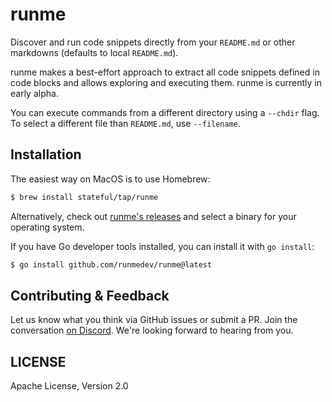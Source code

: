 # runme

Discover and run code snippets directly from your `README.md` or other markdowns (defaults to local `README.md`).

runme makes a best-effort approach to extract all code snippets defined in code blocks and allows exploring and executing them. runme is currently in early alpha.

You can execute commands from a different directory using a `--chdir` flag.
To select a different file than `README.md`, use `--filename`.

## Installation

The easiest way on MacOS is to use Homebrew:

```sh {"id":"01HFW6VKQX9B4ZJH9TFYET10X4"}
$ brew install stateful/tap/runme
```

Alternatively, check out [runme's releases](https://github.com/runmedev/runme/releases) and select
a binary for your operating system.

If you have Go developer tools installed, you can install it with `go install`:

```sh {"id":"01HFW6VKQX9B4ZJH9TFYH7VEPJ"}
$ go install github.com/runmedev/runme@latest
```

## Contributing & Feedback

Let us know what you think via GitHub issues or submit a PR. Join the conversation [on Discord](https://discord.gg/MFtwcSvJsk). We're looking forward to hearing from you.

## LICENSE

Apache License, Version 2.0
